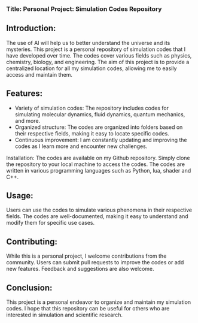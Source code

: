 ### Title: Personal Project: Simulation Codes Repository

## Introduction:
The use of AI will help us to better understand the universe and its mysteries. This project is a personal repository of simulation codes that I have developed over time. The codes cover various fields such as physics, chemistry, biology, and engineering. The aim of this project is to provide a centralized location for all my simulation codes, allowing me to easily access and maintain them.

## Features:
- Variety of simulation codes: The repository includes codes for simulating molecular dynamics, fluid dynamics, quantum mechanics, and more.
- Organized structure: The codes are organized into folders based on their respective fields, making it easy to locate specific codes.
- Continuous improvement: I am constantly updating and improving the codes as I learn more and encounter new challenges.

Installation:
The codes are available on my Github repository. Simply clone the repository to your local machine to access the codes. The codes are written in various programming languages such as Python, lua, shader and C++.

## Usage:
Users can use the codes to simulate various phenomena in their respective fields. The codes are well-documented, making it easy to understand and modify them for specific use cases.

## Contributing:
While this is a personal project, I welcome contributions from the community. Users can submit pull requests to improve the codes or add new features. Feedback and suggestions are also welcome.

## Conclusion:
This project is a personal endeavor to organize and maintain my simulation codes. I hope that this repository can be useful for others who are interested in simulation and scientific research.
